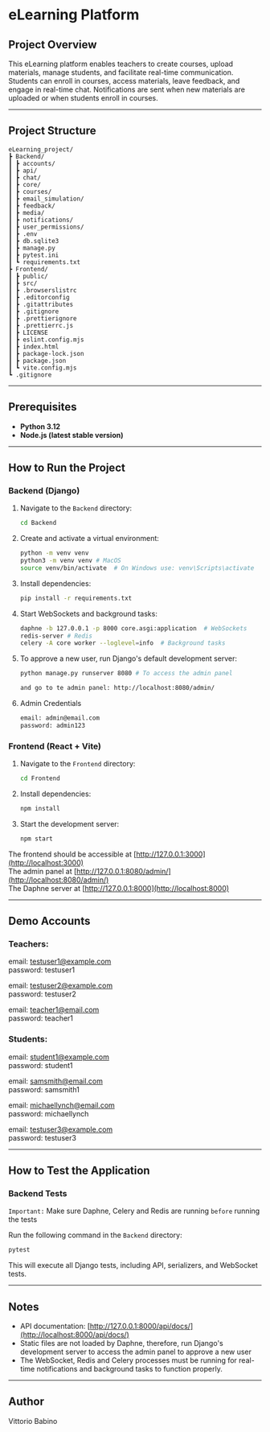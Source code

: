 # eLearning Platform

## Project Overview

This eLearning platform enables teachers to create courses, upload materials, manage students, and facilitate real-time communication. Students can enroll in courses, access materials, leave feedback, and engage in real-time chat. Notifications are sent when new materials are uploaded or when students enroll in courses.

---

## Project Structure

```
eLearning_project/
┣ Backend/
┃ ┣ accounts/
┃ ┣ api/
┃ ┣ chat/
┃ ┣ core/
┃ ┣ courses/
┃ ┣ email_simulation/
┃ ┣ feedback/
┃ ┣ media/
┃ ┣ notifications/
┃ ┣ user_permissions/
┃ ┣ .env
┃ ┣ db.sqlite3
┃ ┣ manage.py
┃ ┣ pytest.ini
┃ ┗ requirements.txt
┣ Frontend/
┃ ┣ public/
┃ ┣ src/
┃ ┣ .browserslistrc
┃ ┣ .editorconfig
┃ ┣ .gitattributes
┃ ┣ .gitignore
┃ ┣ .prettierignore
┃ ┣ .prettierrc.js
┃ ┣ LICENSE
┃ ┣ eslint.config.mjs
┃ ┣ index.html
┃ ┣ package-lock.json
┃ ┣ package.json
┃ ┗ vite.config.mjs
┗ .gitignore
```

---

## Prerequisites

- **Python 3.12**
- **Node.js (latest stable version)**

---

## How to Run the Project

### Backend (Django)

1. Navigate to the `Backend` directory:
   ```sh
   cd Backend
   ```
2. Create and activate a virtual environment:
   ```sh
   python -m venv venv
   python3 -m venv venv # MacOS
   source venv/bin/activate  # On Windows use: venv\Scripts\activate
   ```
3. Install dependencies:
   ```sh
   pip install -r requirements.txt
   ```
4. Start WebSockets and background tasks:
   ```sh
   daphne -b 127.0.0.1 -p 8000 core.asgi:application  # WebSockets
   redis-server # Redis 
   celery -A core worker --loglevel=info  # Background tasks
   ```
5. To approve a new user, run Django's default development server:

   ```sh
   python manage.py runserver 8080 # To access the admin panel

   and go to te admin panel: http://localhost:8080/admin/
   ```

6. Admin Credentials
   ```sh
   email: admin@email.com
   password: admin123
   ```

### Frontend (React + Vite)

1. Navigate to the `Frontend` directory:
   ```sh
   cd Frontend
   ```
2. Install dependencies:
   ```sh
   npm install
   ```
3. Start the development server:
   ```sh
   npm start
   ```

The frontend should be accessible at [http://127.0.0.1:3000](http://localhost:3000)  
The admin panel at [http://127.0.0.1:8080/admin/](http://localhost:8080/admin/)  
The Daphne server at [http://127.0.0.1:8000](http://localhost:8000)

---

## Demo Accounts

### Teachers:

email: testuser1@example.com  
password: testuser1

email: testuser2@example.com  
password: testuser2

email: teacher1@email.com  
password: teacher1

### Students:

email: student1@example.com  
password: student1

email: samsmith@email.com  
password: samsmith1

email: michaellynch@email.com  
password: michaellynch

email: testuser3@example.com  
password: testuser3

---

## How to Test the Application

### Backend Tests

`Important:` Make sure Daphne, Celery and Redis are running `before` running the tests

Run the following command in the `Backend` directory:

```sh
pytest
```

This will execute all Django tests, including API, serializers, and WebSocket tests.

---

## Notes

- API documentation: [http://127.0.0.1:8000/api/docs/](http://localhost:8000/api/docs/)
- Static files are not loaded by Daphne, therefore, run Django's development server to access the admin panel to approve a new user
- The WebSocket, Redis and Celery processes must be running for real-time notifications and background tasks to function properly.

---

## Author

Vittorio Babino

